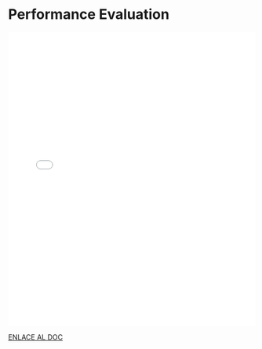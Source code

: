 # Performance Evaluation

<MDXLayout>
  <embed src="/assets/files/02-PerformanceEvaluation-5f8588d3d79cdfe49ec759f169e5bb8d.pdf" type="application/pdf" width="100%" height="600px" />
</MDXLayout>

[ENLACE AL DOC](../../../static/PDFs/DP/02-PerformanceEvaluation.pdf)